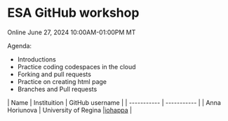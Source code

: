 # ESA GitHub workshop
Online
June 27, 2024
10:00AM-01:00PM MT

Agenda:
  * Introductions
  * Practice coding codespaces in the cloud
  * Forking and pull requests
  * Practice on creating html page
  * Branches and Pull requests 

| Name | Instituition | GitHub username |
| ----------- | ----------- |
| Anna Horiunova | University of Regina |[iohappa](https://github.com/iohappa) |
